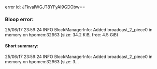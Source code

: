 error id: JFkvalWGJT8YFyAI9GDObw==
### Bloop error:

25/06/17 23:59:24 INFO BlockManagerInfo: Added broadcast_2_piece0 in memory on hpomen:32963 (size: 34.2 KiB, free: 4.5 GiB)
#### Short summary: 

25/06/17 23:59:24 INFO BlockManagerInfo: Added broadcast_2_piece0 in memory on hpomen:32963 (size: 3...